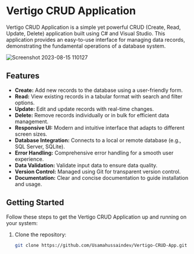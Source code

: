 # Vertigo CRUD Application

Vertigo CRUD Application is a simple yet powerful CRUD (Create, Read, Update, Delete) application built using C# and Visual Studio. This application provides an easy-to-use interface for managing data records, demonstrating the fundamental operations of a database system.


![Screenshot 2023-08-15 110127](https://github.com/usamahussaindev/Vertigo-Crud/assets/118635657/d38278b2-f819-4058-b2ef-7184f0e77051)



## Features

- **Create:** Add new records to the database using a user-friendly form.
- **Read:** View existing records in a tabular format with search and filter options.
- **Update:** Edit and update records with real-time changes.
- **Delete:** Remove records individually or in bulk for efficient data management.
- **Responsive UI:** Modern and intuitive interface that adapts to different screen sizes.
- **Database Integration:** Connects to a local or remote database (e.g., SQL Server, SQLite).
- **Error Handling:** Comprehensive error handling for a smooth user experience.
- **Data Validation:** Validate input data to ensure data quality.
- **Version Control:** Managed using Git for transparent version control.
- **Documentation:** Clear and concise documentation to guide installation and usage.

## Getting Started

Follow these steps to get the Vertigo CRUD Application up and running on your system:

1. Clone the repository:
   ```bash
   git clone https://github.com/Usamahussaindev/Vertigo-CRUD-App.git
